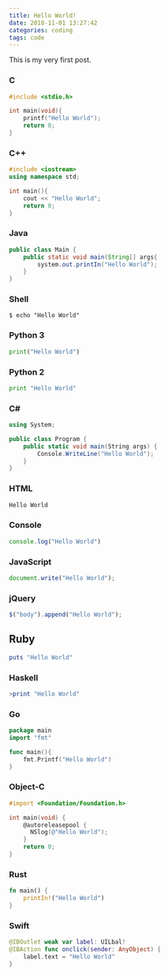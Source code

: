 ```yaml
---
title: Hello World!
date: 2018-11-01 13:27:42
categories: coding
tags: code
---
```


This is my very first post.

### C

``` c
#include <stdio.h>

int main(void){
    printf("Hello World");
    return 0;
}
```

### C++

``` c++
#include <iostream>
using namespace std;

int main(){
    cout << "Hello World";
    return 0;
}
```

### Java

``` Java
public class Main {
    public static void main(String[] args{
        system.out.printIn("Hello World");
    }
}
```

### Shell

``` shell
$ echo "Hello World"
```

### Python 3

``` python
print("Hello World")
```

### Python 2

``` python
print "Hello World"
```

### C#

``` cs
using System;

public class Program {
    public static void main(String args) {
        Console.WriteLine("Hello World");
    }
}
```

### HTML

``` html
Hello World
```

### Console

``` js
console.log("Hello World")
```

### JavaScript

``` js
document.write("Hello World");
```

### jQuery

``` js
$("body").append("Hello World");
```

## Ruby

``` ruby
puts "Hello World"
```

### Haskell

``` haskell
>print "Hello World"
```

### Go

``` go
package main
import "fmt"

func main(){
    fmt.Printf("Hello World")
}
```

### Object-C

``` objectivec
#import <Foundation/Foundation.h>

int main(void) {
    @autoreleasepool {
      NSlog(@"Hello World");
    }
    return 0;
}
```

### Rust

``` rust
fn main() {
    printIn!("Hello World")
}
```

### Swift

``` swift
@IBOutlet weak var label: UILbal!
@IBAction func onclick(sender: AnyObject) {
    label.text = "Hello World"
}
```